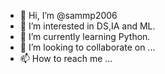 - 👋 Hi, I’m @sammp2006
- 👀 I’m interested in DS,IA and ML.
- 🌱 I’m currently learning Python.
- 💞️ I’m looking to collaborate on ...
- 📫 How to reach me ...

<!---
sammp2006/sammp2006 is a ✨ special ✨ repository because its `README.md` (this file) appears on your GitHub profile.
You can click the Preview link to take a look at your changes.
--->
